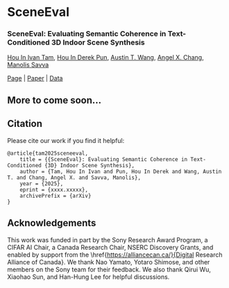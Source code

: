 # SceneEval

### SceneEval: Evaluating Semantic Coherence in Text-Conditioned 3D Indoor Scene Synthesis

[Hou In Ivan Tam](https://iv-t.github.io/), [Hou In Derek Pun](https://houip.github.io/), [Austin T. Wang](https://atwang16.github.io/), [Angel X. Chang](https://angelxuanchang.github.io/), [Manolis Savva](https://msavva.github.io/)

<!-- <img src="docs/static/images/teaser.webp" alt="teaser" style="width:100%"/> -->

[Page](https://3dlg-hcvc.github.io/SceneEval/) | [Paper]() | [Data]()

## More to come soon...


## Citation
Please cite our work if you find it helpful:
```
@article{tam2025sceneeval,
    title = {{SceneEval}: Evaluating Semantic Coherence in Text-Conditioned {3D} Indoor Scene Synthesis},
    author = {Tam, Hou In Ivan and Pun, Hou In Derek and Wang, Austin T. and Chang, Angel X. and Savva, Manolis},
    year = {2025},
    eprint = {xxxx.xxxxx},
    archivePrefix = {arXiv}
}
```

## Acknowledgements
This work was funded in part by the Sony Research Award Program, a CIFAR AI Chair, a Canada Research Chair, NSERC Discovery Grants, and enabled by support from the \href{https://alliancecan.ca/}{Digital Research Alliance of Canada}.
We thank Nao Yamato, Yotaro Shimose, and other members on the Sony team for their feedback.
We also thank Qirui Wu, Xiaohao Sun, and Han-Hung Lee for helpful discussions.
